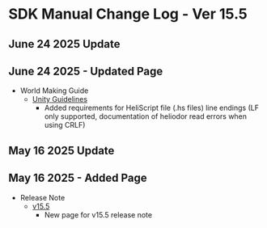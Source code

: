 # SDK Manual Change Log - Ver 15.5

## June 24 2025 Update

## June 24 2025 - Updated Page

- World Making Guide
    - [Unity Guidelines](https://vrhikky.github.io/VketCloudSDK_Documents/latest/en/WorldMakingGuide/UnityGuidelines.html)
        - Added requirements for HeliScript file (.hs files) line endings (LF only supported, documentation of heliodor read errors when using CRLF)

## May 16 2025 Update

## May 16 2025 - Added Page

- Release Note
    - [v15.5](https://vrhikky.github.io/VketCloudSDK_Documents/14.5/en/releasenote/releasenote-15.5.html)
        - New page for v15.5 release note
